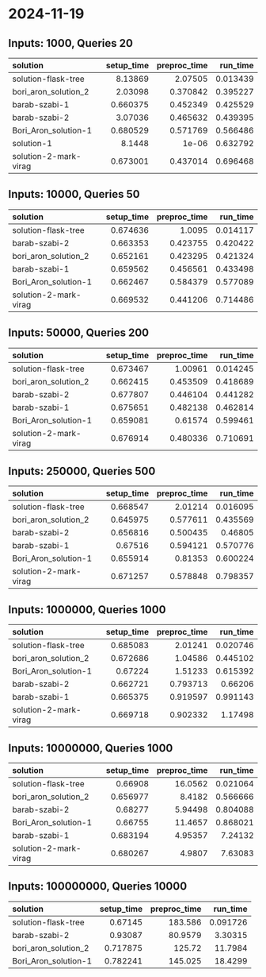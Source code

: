 # 2024-11-19

## Inputs: 1000, Queries 20

| solution              |   setup_time |   preproc_time |   run_time |
|:----------------------|-------------:|---------------:|-----------:|
| solution-flask-tree   |     8.13869  |       2.07505  |   0.013439 |
| bori_aron_solution_2  |     2.03098  |       0.370842 |   0.395227 |
| barab-szabi-1         |     0.660375 |       0.452349 |   0.425529 |
| barab-szabi-2         |     3.07036  |       0.465632 |   0.439395 |
| Bori_Aron_solution-1  |     0.680529 |       0.571769 |   0.566486 |
| solution-1            |     8.1448   |       1e-06    |   0.632792 |
| solution-2-mark-virag |     0.673001 |       0.437014 |   0.696468 |

## Inputs: 10000, Queries 50

| solution              |   setup_time |   preproc_time |   run_time |
|:----------------------|-------------:|---------------:|-----------:|
| solution-flask-tree   |     0.674636 |       1.0095   |   0.014117 |
| barab-szabi-2         |     0.663353 |       0.423755 |   0.420422 |
| bori_aron_solution_2  |     0.652161 |       0.423295 |   0.421324 |
| barab-szabi-1         |     0.659562 |       0.456561 |   0.433498 |
| Bori_Aron_solution-1  |     0.662467 |       0.584379 |   0.577089 |
| solution-2-mark-virag |     0.669532 |       0.441206 |   0.714486 |

## Inputs: 50000, Queries 200

| solution              |   setup_time |   preproc_time |   run_time |
|:----------------------|-------------:|---------------:|-----------:|
| solution-flask-tree   |     0.673467 |       1.00961  |   0.014245 |
| bori_aron_solution_2  |     0.662415 |       0.453509 |   0.418689 |
| barab-szabi-2         |     0.677807 |       0.446104 |   0.441282 |
| barab-szabi-1         |     0.675651 |       0.482138 |   0.462814 |
| Bori_Aron_solution-1  |     0.659081 |       0.61574  |   0.599461 |
| solution-2-mark-virag |     0.676914 |       0.480336 |   0.710691 |

## Inputs: 250000, Queries 500

| solution              |   setup_time |   preproc_time |   run_time |
|:----------------------|-------------:|---------------:|-----------:|
| solution-flask-tree   |     0.668547 |       2.01214  |   0.016095 |
| bori_aron_solution_2  |     0.645975 |       0.577611 |   0.435569 |
| barab-szabi-2         |     0.656816 |       0.500435 |   0.46805  |
| barab-szabi-1         |     0.67516  |       0.594121 |   0.570776 |
| Bori_Aron_solution-1  |     0.655914 |       0.81353  |   0.600224 |
| solution-2-mark-virag |     0.671257 |       0.578848 |   0.798357 |

## Inputs: 1000000, Queries 1000

| solution              |   setup_time |   preproc_time |   run_time |
|:----------------------|-------------:|---------------:|-----------:|
| solution-flask-tree   |     0.685083 |       2.01241  |   0.020746 |
| bori_aron_solution_2  |     0.672686 |       1.04586  |   0.445102 |
| Bori_Aron_solution-1  |     0.67224  |       1.51233  |   0.615392 |
| barab-szabi-2         |     0.662721 |       0.793713 |   0.66206  |
| barab-szabi-1         |     0.665375 |       0.919597 |   0.991143 |
| solution-2-mark-virag |     0.669718 |       0.902332 |   1.17498  |

## Inputs: 10000000, Queries 1000

| solution              |   setup_time |   preproc_time |   run_time |
|:----------------------|-------------:|---------------:|-----------:|
| solution-flask-tree   |     0.66908  |       16.0562  |   0.021064 |
| bori_aron_solution_2  |     0.656977 |        8.4182  |   0.566666 |
| barab-szabi-2         |     0.68277  |        5.94498 |   0.804088 |
| Bori_Aron_solution-1  |     0.66755  |       11.4657  |   0.868021 |
| barab-szabi-1         |     0.683194 |        4.95357 |   7.24132  |
| solution-2-mark-virag |     0.680267 |        4.9807  |   7.63083  |

## Inputs: 100000000, Queries 10000

| solution             |   setup_time |   preproc_time |   run_time |
|:---------------------|-------------:|---------------:|-----------:|
| solution-flask-tree  |     0.67145  |       183.586  |   0.091726 |
| barab-szabi-2        |     0.93087  |        80.9579 |   3.30315  |
| bori_aron_solution_2 |     0.717875 |       125.72   |  11.7984   |
| Bori_Aron_solution-1 |     0.782241 |       145.025  |  18.4299   |